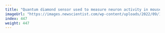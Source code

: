 ```yaml
---
title: "Quantum diamond sensor used to measure neuron activity in mouse tissue"
imageUrl: "https://images.newscientist.com/wp-content/uploads/2022/09/12131054/SEI_123940228.jpg?width=600"
index: 447
weight: 447
---
```

